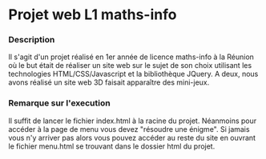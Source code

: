 # Projet web L1 maths-info
### Description
Il s'agit d'un projet réalisé en 1er année de licence maths-info à la Réunion où le but était de réaliser un site web sur le sujet de son choix utilisant les technologies HTML/CSS/Javascript et la bibliothèque JQuery. A deux, nous avons réalisé un site web 3D faisait apparaître des mini-jeux. 

### Remarque sur l'execution
Il suffit de lancer le fichier index.html à la racine du projet. Néanmoins pour accéder à la page de menu vous devez "résoudre une énigme". Si jamais vous n'y arriver pas alors vous pouvez accéder au reste du site en ouvrant le fichier menu.html se trouvant dans le dossier html du projet.
 
